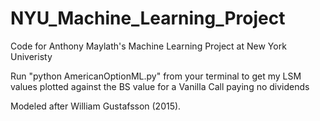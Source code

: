 # NYU_Machine_Learning_Project
Code for Anthony Maylath's Machine Learning Project at New York Univeristy

Run "python AmericanOptionML.py" from your terminal to get my LSM values plotted against the BS value for a Vanilla Call paying no dividends

Modeled after William Gustafsson (2015).

